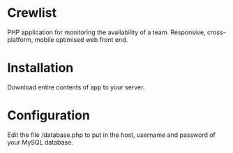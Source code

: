 # Crewlist
PHP application for monitoring the availability of a team. Responsive, cross-platform, mobile optimised web front end.

# Installation

Download entire contents of app to your server.


# Configuration 

Edit the file /database.php to put in the host, username and password of your MySQL database.
